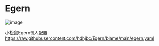 
# Egern
![image](https://github.com/hdhjbc/Egern/assets/112400226/5d9e5c9f-5453-4a6e-865a-7af91d3e9ac9)

小松鼠Egern懒人配置
https://raw.githubusercontent.com/hdhjbc/Egern/blame/main/egern.yaml
